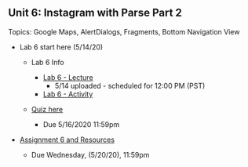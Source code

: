 ## Unit 6: Instagram with Parse Part 2
Topics: Google Maps, AlertDialogs, Fragments, Bottom Navigation View
* Lab 6 start here (5/14/20)
  * Lab 6 Info
     * [Lab 6 - Lecture](https://youtu.be/Uu0CWGf5Klc)
          * 5/14 uploaded - scheduled for 12:00 PM (PST)
     * [Lab 6 - Activity](https://courses.codepath.com/courses/android_university/unit/6#!exercises)

  * [Quiz here](https://docs.google.com/forms/d/e/1FAIpQLSevmG0VxEYLBRp9gSzZ-XGTtvcX-GxeRq2cOiHa_7s_iKUxHw/viewform?usp=sf_link)
     * Due 5/16/2020 11:59pm
     
* [Assignment 6 and Resources](https://courses.codepath.com/courses/android_university/unit/6#!assignment)
   * Due Wednesday, (5/20/20), 11:59pm 
